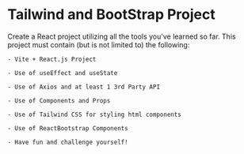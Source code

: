 # Tailwind and BootStrap Project

Create a React project utilizing all the tools you've learned so far. This project must contain (but is not limited to) the following:
  
    - Vite + React.js Project
  
    - Use of useEffect and useState
  
    - Use of Axios and at least 1 3rd Party API
  
    - Use of Components and Props
  
    - Use of Tailwind CSS for styling html components
  
    - Use of ReactBootstrap Components
  
    - Have fun and challenge yourself!
